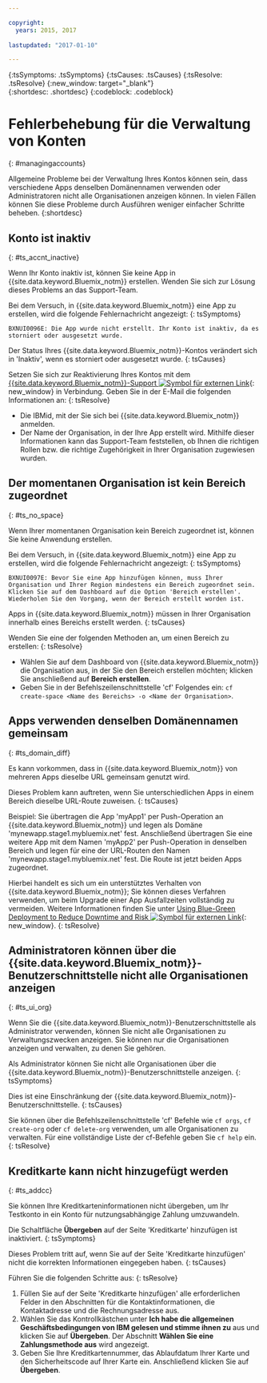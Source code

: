```yaml
---

copyright:
  years: 2015, 2017
  
lastupdated: "2017-01-10"

---
```


{:tsSymptoms: .tsSymptoms} 
{:tsCauses: .tsCauses} 
{:tsResolve: .tsResolve} 
{:new_window: target="_blank"}  
{:shortdesc: .shortdesc}
{:codeblock: .codeblock} 


# Fehlerbehebung für die Verwaltung von Konten
{: #managingaccounts}

Allgemeine Probleme bei der Verwaltung Ihres Kontos können sein, dass verschiedene Apps denselben Domänennamen verwenden oder Administratoren nicht alle Organisationen anzeigen können. In vielen Fällen können Sie diese Probleme durch Ausführen weniger einfacher Schritte beheben.
{:shortdesc}


## Konto ist inaktiv
{: #ts_accnt_inactive}

Wenn Ihr Konto inaktiv ist, können Sie keine App in {{site.data.keyword.Bluemix_notm}} erstellen. Wenden Sie sich zur Lösung dieses Problems an das Support-Team.

Bei dem Versuch, in {{site.data.keyword.Bluemix_notm}} eine App zu erstellen, wird die folgende Fehlernachricht angezeigt:
{: tsSymptoms} 

`BXNUI0096E: Die App wurde nicht erstellt. Ihr Konto ist inaktiv, da es storniert oder ausgesetzt wurde.`

Der Status Ihres {{site.data.keyword.Bluemix_notm}}-Kontos verändert sich in 'Inaktiv', wenn es storniert oder ausgesetzt wurde.
{: tsCauses}


Setzen Sie sich zur Reaktivierung Ihres Kontos mit dem [{{site.data.keyword.Bluemix_notm}}-Support ![Symbol für externen Link](../icons/launch-glyph.svg "Symbol für externen Link")](http://ibm.biz/bluemixsupport.com){: new_window} in Verbindung. Geben Sie in der E-Mail die folgenden Informationen an:
{: tsResolve}

  * Die IBMid, mit der Sie sich bei {{site.data.keyword.Bluemix_notm}} anmelden.
  * Der Name der Organisation, in der Ihre App erstellt wird. Mithilfe dieser Informationen kann das Support-Team feststellen, ob Ihnen die richtigen Rollen bzw. die richtige Zugehörigkeit in Ihrer Organisation zugewiesen wurden.


## Der momentanen Organisation ist kein Bereich zugeordnet
{: #ts_no_space}

Wenn Ihrer momentanen Organisation kein Bereich zugeordnet ist, können Sie keine Anwendung erstellen.

Bei dem Versuch, in {{site.data.keyword.Bluemix_notm}} eine App zu erstellen, wird die folgende Fehlernachricht angezeigt:
{: tsSymptoms} 

`BXNUI0097E: Bevor Sie eine App hinzufügen können, muss Ihrer Organisation und Ihrer Region mindestens ein Bereich zugeordnet sein. Klicken Sie auf dem Dashboard auf die Option 'Bereich erstellen'. Wiederholen Sie den Vorgang, wenn der Bereich erstellt worden ist. `

Apps in {{site.data.keyword.Bluemix_notm}} müssen in Ihrer Organisation innerhalb eines Bereichs erstellt werden.
{: tsCauses} 

Wenden Sie eine der folgenden Methoden an,
um einen Bereich zu erstellen: 
{: tsResolve}
 
  * Wählen Sie auf dem Dashboard von {{site.data.keyword.Bluemix_notm}} die Organisation aus, in der Sie den Bereich erstellen möchten;
klicken Sie anschließend auf **Bereich erstellen**.
  * Geben Sie in der Befehlszeilenschnittstelle 'cf' Folgendes ein: `cf create-space <Name des Bereichs> -o <Name der Organisation>`.

  
## Apps verwenden denselben Domänennamen gemeinsam
{: #ts_domain_diff}

Es kann vorkommen, dass in {{site.data.keyword.Bluemix_notm}} von mehreren Apps dieselbe URL gemeinsam genutzt wird.

Dieses Problem kann auftreten, wenn Sie unterschiedlichen Apps in einem Bereich dieselbe URL-Route zuweisen.
{: tsCauses}

Beispiel: Sie übertragen die App 'myApp1' per Push-Operation an {{site.data.keyword.Bluemix_notm}} und legen als Domäne 'mynewapp.stage1.mybluemix.net' fest. Anschließend übertragen Sie eine weitere App mit dem Namen 'myApp2' per Push-Operation in denselben Bereich und legen für eine der URL-Routen den Namen 'mynewapp.stage1.mybluemix.net' fest. Die Route ist jetzt beiden Apps zugeordnet.

Hierbei handelt es sich um ein unterstütztes Verhalten von {{site.data.keyword.Bluemix_notm}}; Sie können dieses Verfahren verwenden, um beim Upgrade einer App Ausfallzeiten vollständig zu vermeiden. Weitere Informationen finden Sie unter [Using Blue-Green Deployment to Reduce Downtime and Risk ![Symbol für externen Link](../icons/launch-glyph.svg "Symbol für externen Link")](https://docs.cloudfoundry.org/devguide/deploy-apps/blue-green.html){: new_window}.
{: tsResolve}
  

## Administratoren können über die {{site.data.keyword.Bluemix_notm}}-Benutzerschnittstelle nicht alle Organisationen anzeigen
{: #ts_ui_org}

Wenn Sie die {{site.data.keyword.Bluemix_notm}}-Benutzerschnittstelle als Administrator verwenden, können Sie nicht alle Organisationen zu Verwaltungszwecken anzeigen. Sie können nur die Organisationen anzeigen und verwalten, zu denen Sie gehören.

Als Administrator können Sie nicht alle Organisationen über die {{site.data.keyword.Bluemix_notm}}-Benutzerschnittstelle anzeigen.
{: tsSymptoms}

Dies ist eine Einschränkung der {{site.data.keyword.Bluemix_notm}}-Benutzerschnittstelle.
{: tsCauses}

Sie können über die Befehlszeilenschnittstelle 'cf' Befehle wie `cf orgs`, `cf create-org` oder `cf delete-org` verwenden, um alle Organisationen zu verwalten. Für eine vollständige Liste der cf-Befehle geben Sie `cf help` ein.
{: tsResolve}
	
## Kreditkarte kann nicht hinzugefügt werden
{: #ts_addcc}

Sie können Ihre Kreditkarteninformationen nicht übergeben, um Ihr Testkonto in ein Konto für nutzungsabhängige Zahlung umzuwandeln.

Die Schaltfläche **Übergeben** auf der Seite 'Kreditkarte' hinzufügen ist inaktiviert.
{: tsSymptoms}

Dieses Problem tritt auf, wenn Sie auf der Seite 'Kreditkarte hinzufügen' nicht die korrekten Informationen eingegeben haben.
{: tsCauses}


Führen Sie die folgenden Schritte aus:
{: tsResolve}

  1. Füllen Sie auf der Seite 'Kreditkarte hinzufügen' alle erforderlichen Felder in den Abschnitten für die Kontaktinformationen, die Kontaktadresse und die Rechnungsadresse aus.
  2. Wählen Sie das Kontrollkästchen unter **Ich habe die allgemeinen Geschäftsbedingungen von IBM gelesen und stimme ihnen zu** aus und klicken Sie auf **Übergeben**. Der Abschnitt **Wählen Sie eine Zahlungsmethode aus** wird angezeigt.
  3. Geben Sie Ihre Kreditkartennummer, das Ablaufdatum Ihrer Karte und den Sicherheitscode auf Ihrer Karte ein. Anschließend klicken Sie auf **Übergeben**.

